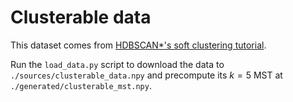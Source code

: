 # Clusterable data

This dataset comes from [HDBSCAN\*'s soft clustering
tutorial](https://hdbscan.readthedocs.io/en/latest/soft_clustering_explanation.html).

Run the `load_data.py` script to download the data to
`./sources/clusterable_data.npy` and precompute its $k=5$ MST at
`./generated/clusterable_mst.npy`.